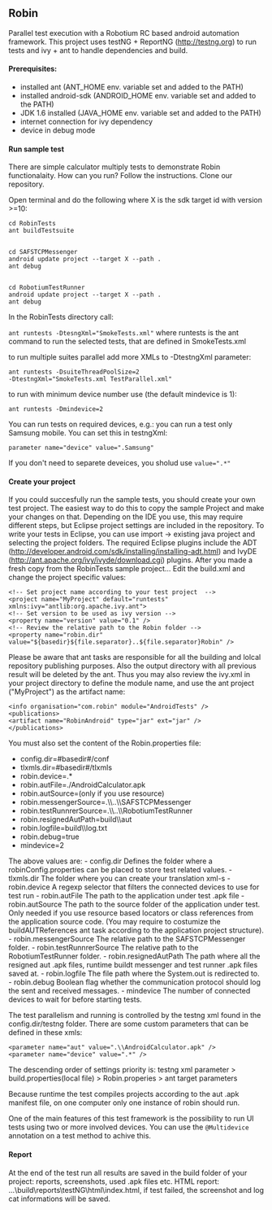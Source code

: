 Robin
-----
Parallel test execution with a Robotium RC based android automation framework.
This project uses testNG + ReportNG (http://testng.org) to run tests and
ivy + ant to handle dependencies and build.

#### Prerequisites: ####
* installed ant (ANT_HOME env. variable set and added to the PATH)
* installed android-sdk (ANDROID_HOME env. variable set and added to the PATH)
* JDK 1.6 installed (JAVA_HOME env. variable set and added to the PATH)
* internet connection for ivy dependency
* device in debug mode

#### Run sample test ####
There are simple calculator multiply tests to demonstrate Robin functionalaity. How can you run? Follow the instructions.
Clone our repository.

Open terminal and do the following where X is the sdk target id with version >=10:

    cd RobinTests 
    ant buildTestsuite


    cd SAFSTCPMessenger
    android update project --target X --path .
    ant debug


    cd RobotiumTestRunner
    android update project --target X --path .
    ant debug

In the RobinTests directory call:

<code>ant runtests -DtesngXml="SmokeTests.xml"</code>
where runtests is the ant command to run the selected tests, that are defined in SmokeTests.xml

to run multiple suites parallel add more XMLs to -DtestngXml parameter:

<code>ant runtests -DsuiteThreadPoolSize=2 -DtestngXml="SmokeTests.xml TestParallel.xml"</code>

to run with minimum device number use (the default mindevice is 1):

<code>ant runtests -Dmindevice=2</code>

You can run  tests on required devices, e.g.: you can run a test only Samsung mobile. You can set this in  testngXml:

<code>parameter name="device" value=".Samsung" </code>
<p>If you don't need to separete deveices, you sholud use <code>value=".*"</code></p>

#### Create your project ####
If you could succesfully run the sample tests, you should create your own test project. The easiest way to do this to copy the sample Project and make your changes on that.
Depending on the IDE you use, this may require different steps, but Eclipse project settings are included in the repository.
To write your tests in Eclipse, you can use import -> existing java project and selecting the project folders. The required Eclipse plugins include the ADT (http://developer.android.com/sdk/installing/installing-adt.html) and IvyDE (http://ant.apache.org/ivy/ivyde/download.cgi) plugins.
After you made a fresh copy from the RobinTests sample project...
Edit the build.xml and change the project specific values:

    <!-- Set project name according to your test project  -->
    <project name="MyProject" default="runtests" xmlns:ivy="antlib:org.apache.ivy.ant">
    <!-- Set version to be used as ivy version -->
    <property name="version" value="0.1" />
    <!-- Review the relative path to the Robin folder -->
    <property name="robin.dir" value="${basedir}${file.separator}..${file.separator}Robin" />


Please be aware that ant tasks are responsible for all the building and lolcal repository publishing purposes. Also the output directory with all previous result will be deleted by the ant.
Thus you may also review the ivy.xml in your project directory to define the module name, and use the ant project ("MyProject") as the artifact name:

    <info organisation="com.robin" module="AndroidTests" />
    <publications>
    <artifact name="RobinAndroid" type="jar" ext="jar" />
    </publications>

You must also set the content of the Robin.properties file:
<ul>
 <li>config.dir=#basedir#/conf</li>
 <li>tlxmls.dir=#basedir#/tlxmls</li>
 <li>robin.device=.*</li>
 <li>robin.autFile=./AndroidCalculator.apk</li>
 <li>robin.autSource=(only if you use resource)</li>
 <li>robin.messengerSource=.\\..\\SAFSTCPMessenger</li>
 <li>robin.testRunnrerSource=.\\..\\RobotiumTestRunner</li>
 <li>robin.resignedAutPath=build\\aut</li>
 <li>robin.logfile=build\\log.txt</li>
 <li>robin.debug=true</li>
 <li>mindevice=2</li>
</ul>
The above values are:
-   config.dir Defines the folder where a robinConfig.properties can be placed to store test related values.
-   tlxmls.dir The folder where you can create your translation xml-s
-   robin.device A regexp selector that filters the connected devices to use for test run
-   robin.autFile The path to the application under test .apk file
-   robin.autSource The path to the source folder of the application under test. Only needed if you use resource based locators or class references from the application source code. (You may require to costumize the buildAUTReferences ant task according to the application project structure).
-   robin.messengerSource The relative path to the SAFSTCPMessenger folder.
-   robin.testRunnrerSource The relative path to the RobotiumTestRunner folder.
-   robin.resignedAutPath The path where all the resigned aut .apk files, runtime buildt messenger and test runner .apk files saved at.
-   robin.logfile The file path where the System.out is redirected to.
-   robin.debug Boolean flag whether the communication protocol should log the sent and received messages.
-   mindevice The number of connected devices to wait for before starting tests.

The test parallelism and running is controlled by the testng xml found in the config.dir/testng folder. There are some custom parameters that can be defined in these xmls:

    <parameter name="aut" value=".\\AndroidCalculator.apk" />
    <parameter name="device" value=".*" />

The  descending order of settings priority is:
testng xml parameter > build.properties(local file) > Robin.properies > ant target parameters

Because runtime the test compiles projects according to the aut .apk manifest file, on one computer only one instance of robin should run.

One of the main features of this test framework is the possibility to run UI tests using two or more involved devices. You can use the <code>@Multidevice</code> annotation on a test method to achive this.

#### Report ####

At the end of the test run all results are saved in the build folder of your project: reports, screenshots, used .apk files etc.
HTML report: ...\build\reports\testNG\html\index.html, if test failed, the screenshot and log cat informations will be saved.
